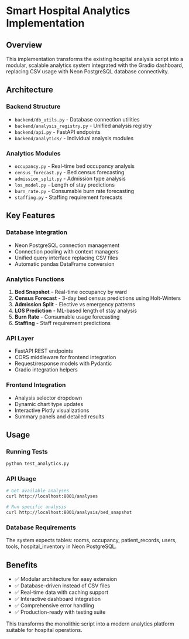 # Smart Hospital Analytics Implementation

## Overview

This implementation transforms the existing hospital analysis script into a modular, scalable analytics system integrated with the Gradio dashboard, replacing CSV usage with Neon PostgreSQL database connectivity.

## Architecture

### Backend Structure
- `backend/db_utils.py` - Database connection utilities
- `backend/analysis_registry.py` - Unified analysis registry  
- `backend/api.py` - FastAPI endpoints
- `backend/analytics/` - Individual analysis modules

### Analytics Modules
- `occupancy.py` - Real-time bed occupancy analysis
- `census_forecast.py` - Bed census forecasting
- `admission_split.py` - Admission type analysis
- `los_model.py` - Length of stay predictions
- `burn_rate.py` - Consumable burn rate forecasting
- `staffing.py` - Staffing requirement forecasts

## Key Features

### Database Integration
- Neon PostgreSQL connection management
- Connection pooling with context managers
- Unified query interface replacing CSV files
- Automatic pandas DataFrame conversion

### Analytics Functions
1. **Bed Snapshot** - Real-time occupancy by ward
2. **Census Forecast** - 3-day bed census predictions using Holt-Winters
3. **Admission Split** - Elective vs emergency patterns
4. **LOS Prediction** - ML-based length of stay analysis
5. **Burn Rate** - Consumable usage forecasting
6. **Staffing** - Staff requirement predictions

### API Layer
- FastAPI REST endpoints
- CORS middleware for frontend integration
- Request/response models with Pydantic
- Gradio integration helpers

### Frontend Integration
- Analysis selector dropdown
- Dynamic chart type updates
- Interactive Plotly visualizations
- Summary panels and detailed results

## Usage

### Running Tests
```bash
python test_analytics.py
```

### API Usage
```bash
# Get available analyses
curl http://localhost:8001/analyses

# Run specific analysis
curl http://localhost:8001/analysis/bed_snapshot
```

### Database Requirements
The system expects tables: rooms, occupancy, patient_records, users, tools, hospital_inventory in Neon PostgreSQL.

## Benefits

- ✅ Modular architecture for easy extension
- ✅ Database-driven instead of CSV files
- ✅ Real-time data with caching support
- ✅ Interactive dashboard integration
- ✅ Comprehensive error handling
- ✅ Production-ready with testing suite

This transforms the monolithic script into a modern analytics platform suitable for hospital operations. 